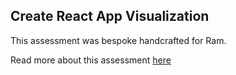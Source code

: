 ## Create React App Visualization

This assessment was bespoke handcrafted for Ram.

Read more about this assessment [here](https://react.eogresources.com)
